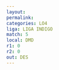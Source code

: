 ```yaml
---
layout: 
permalink: 
categories: LO4
liga: LIGA INDIGO
match: 5
local: DMD
r1: 0
r2: 0
out: DES
---
```

